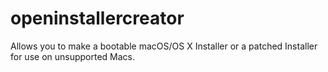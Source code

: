 # openinstallercreator
Allows you to make a bootable macOS/OS X Installer or a patched Installer for use on unsupported Macs.

